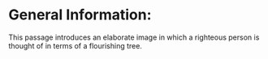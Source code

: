 # General Information:

This passage introduces an elaborate image in which a righteous person is thought of in terms of a flourishing tree.